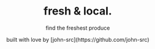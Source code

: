 <h1 align="center">
  fresh & local.
</h1>
<p align="center">
  find the freshest produce
</p>
<p align="center">
  built with love by [john-src](https://github.com/john-src)
</p>